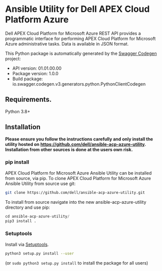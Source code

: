 # Ansible Utility for Dell APEX Cloud Platform Azure
Dell APEX Cloud Platform for Microsoft Azure REST API provides a programmatic interface for performing APEX Cloud Platform for Microsoft Azure administrative tasks. Data is available in JSON format.

This Python package is automatically generated by the [Swagger Codegen](https://github.com/swagger-api/swagger-codegen) project:

- API version: 01.01.00.00
- Package version: 1.0.0
- Build package: io.swagger.codegen.v3.generators.python.PythonClientCodegen

## Requirements.

Python 3.8+

## Installation

**Please ensure you follow the instructions carefully and only install the utility hosted on https://github.com/dell/ansible-acp-azure-utility. Installation from other sources is done at the users own risk.**

### pip install

APEX Cloud Platform for Microsoft Azure Ansible Utility can be installed from source, via pip. To clone APEX Cloud Platform for Microsoft Azure Ansible Utility from source use git:

```sh
git clone https://github.com/dell/ansible-acp-azure-utility.git
```
To install from source navigate into the new ansible-acp-azure-utility directory and use pip:

```python
cd ansible-acp-azure-utility/
pip3 install .
```
### Setuptools

Install via [Setuptools](http://pypi.python.org/pypi/setuptools).

```sh
python3 setup.py install --user
```
(or `sudo python3 setup.py install` to install the package for all users)

